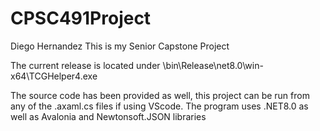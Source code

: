 # CPSC491Project
Diego Hernandez
This is my Senior Capstone Project

The current release is located under \bin\Release\net8.0\win-x64\TCGHelper4.exe

The source code has been provided as well, this project can be run from any of the .axaml.cs files if using VScode.
The program uses .NET8.0 as well as Avalonia and Newtonsoft.JSON libraries
